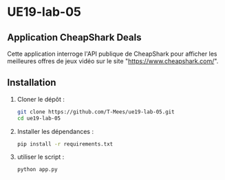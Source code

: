 # UE19-lab-05
## Application CheapShark Deals

Cette application interroge l'API publique de CheapShark pour afficher les meilleures offres de jeux vidéo sur le site "https://www.cheapshark.com/".

## Installation

1. Cloner le dépôt :
   ```bash
   git clone https://github.com/T-Mees/ue19-lab-05.git
   cd ue19-lab-05
   
2. Installer les dépendances :
   ```bash
   pip install -r requirements.txt
   ```
3. utiliser le script :
   ```bash
   python app.py
   ```
